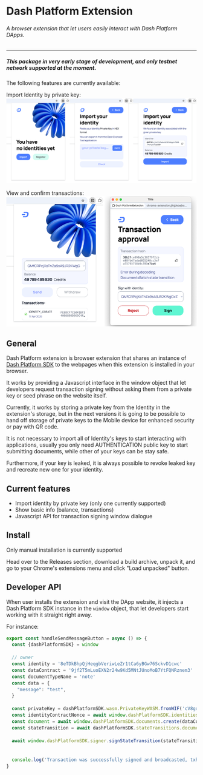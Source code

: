 # Dash Platform Extension


###### A browser extension that let users easily interact with Dash Platform DApps.

___

##### This package in very early stage of development, and only testnet network supported at the moment.

The following features are currently available:

Import Identity by private key:
![title](public/img/screenshots/import-identity-flow.png)

View and confirm transactions:
![title](public/img/screenshots/identity-actions.png)

## General

Dash Platform extension is browser extension that shares an instance of [Dash Platform SDK](https://github.com/pshenmic/dash-platform-sdk) to the webpages when this extension is installed in your browser.

It works by providing a Javascript interface in the window object that let developers request transaction signing without asking them from a private key or seed phrase on the website itself.

Currently, it works by storing a private key from the Identity in the extension's storage, but in the next versions it is going to be possible to hand off storage of private keys to the Mobile device for enhanced security or pay with QR code.

It is not necessary to import all of Identity's keys to start interacting with applications, usually you only need AUTHENTICATION public key to start submitting documents, while other of your keys can be stay safe.

Furthermore, if your key is leaked, it is always possible to revoke leaked key and recreate new one for your identity.


## Current features

* Import identity by private key (only one currently supported)
* Show basic info (balance, transactions)
* Javascript API for transaction signing window dialogue

## Install

Only manual installation is currently supported

Head over to the Releases section, download a build archive, unpack it, and go to your Chrome's extensions menu and click "Load unpacked" button.

## Developer API

When user installs the extension and visit the DApp website, it injects a Dash Platform SDK instance in the `window` object, that let developers start working with it straight right away.

For instance:
```js
export const handleSendMessageButton = async () => {
  const {dashPlatformSDK} = window

  // owner
  const identity = '8eTDkBhpQjHeqgbVeriwLeZr1tCa6yBGw76SckvD1cwc'
  const dataContract = '9jf2T5mLuoEXN2r24w9Kd5MNtJUnoMoB7YtFQNRznem3'
  const documentTypeName = 'note'
  const data = {
    "message": "test",
  }

  const privateKey = dashPlatformSDK.wasm.PrivateKeyWASM.fromWIF('cV8gdL3T1syAMbg71EY7LuJAvdyVajE2XAzkdzHTw5AHmADt1pr6')
  const identityContractNonce = await window.dashPlatformSDK.identities.getIdentityContractNonce(identity, dataContract)
  const document = await window.dashPlatformSDK.documents.create(dataContract, 'note', data, identity, identityContractNonce + 1n)
  const stateTransition = await dashPlatformSDK.stateTransitions.documentsBatch.create(document, identityContractNonce + 1n)

  await window.dashPlatformSDK.signer.signStateTransition(stateTransition)
  
  
  console.log('Transaction was successfully signed and broadcasted, txhash: ', stateTransition.hash(true))
}
```
